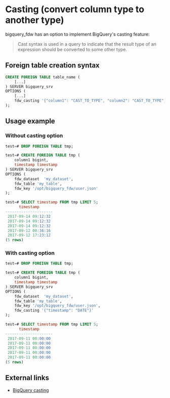 # Casting (convert column type to another type)

bigquery_fdw has an option to implement BigQuery's casting feature:

> Cast syntax is used in a query to indicate that the result type of an expression should be converted to some other type.

## Foreign table creation syntax

```sql
CREATE FOREIGN TABLE table_name (
    [...]
) SERVER bigquery_srv
OPTIONS (
    [...]
    fdw_casting '{"column1": "CAST_TO_TYPE", "column2": "CAST_TO_TYPE", ...}'
);
```

## Usage example

### Without casting option

```sql
test=# DROP FOREIGN TABLE tmp;

test=# CREATE FOREIGN TABLE tmp (
    column1 bigint,
    timestamp timestamp
) SERVER bigquery_srv
OPTIONS (
    fdw_dataset  'my_dataset',
    fdw_table 'my_table',
    fdw_key '/opt/bigquery_fdw/user.json'
);

test=# SELECT timestamp FROM tmp LIMIT 5;
      timestamp      
---------------------
 2017-09-14 09:12:32
 2017-09-14 09:12:32
 2017-09-14 09:12:32
 2017-09-12 00:36:16
 2017-09-12 17:23:12
(5 rows)
```

### With casting option

```sql
test=# DROP FOREIGN TABLE tmp;

test=# CREATE FOREIGN TABLE tmp (
    column1 bigint,
    timestamp timestamp
) SERVER bigquery_srv
OPTIONS (
    fdw_dataset  'my_dataset',
    fdw_table 'my_table',
    fdw_key '/opt/bigquery_fdw/user.json',
    fdw_casting '{"timestamp": "DATE"}'
);

test=# SELECT timestamp FROM tmp LIMIT 5;
      timestamp      
---------------------
 2017-09-11 00:00:00
 2017-09-11 00:00:00
 2017-09-11 00:00:00
 2017-09-11 00:00:00
 2017-09-11 00:00:00
(5 rows)
```


## External links

 - [BigQuery casting](https://cloud.google.com/bigquery/docs/reference/standard-sql/functions-and-operators#casting)
